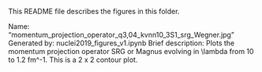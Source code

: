 This README file describes the figures in this folder.

Name: “momentum_projection_operator_q3,04_kvnn10_3S1_srg_Wegner.jpg”
Generated by: nuclei2019_figures_v1.ipynb
Brief description: Plots the momentum projection operator SRG or Magnus evolving in \lambda from 10 to 1.2 fm^-1. This is a 2 x 2 contour plot.
